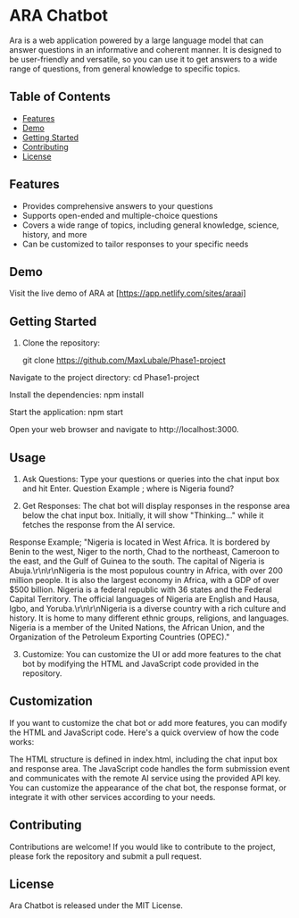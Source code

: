 # ARA Chatbot

Ara is a web application powered by a large language model that can answer questions in an informative and coherent manner. It is designed to be user-friendly and versatile, so you can use it to get answers to a wide range of questions, from general knowledge to specific topics.

## Table of Contents

- [Features](#features)
- [Demo](#demo)
- [Getting Started](#getting-started)
- [Contributing](#contributing)
- [License](#license)

## Features

- Provides comprehensive answers to your questions
- Supports open-ended and multiple-choice questions
- Covers a wide range of topics, including general knowledge, science, history, and more
- Can be customized to tailor responses to your specific needs

## Demo

Visit the live demo of ARA at [https://app.netlify.com/sites/araai]

## Getting Started

1. Clone the repository:

   git clone https://github.com/MaxLubale/Phase1-project

 Navigate to the project directory:
   cd Phase1-project

Install the dependencies:
  npm install

Start the application:
  npm start

Open your web browser and navigate to http://localhost:3000.


## Usage

1. Ask Questions: Type your questions or queries into the chat input box and hit Enter.
  Question Example ; where is Nigeria found?

2. Get Responses: The chat bot will display responses in the response area below the chat input box. Initially, it will show "Thinking..." while it fetches the response from the AI service.

Response Example; "Nigeria is located in West Africa. It is bordered by Benin to the west, Niger to the north, Chad to the northeast, Cameroon to the east, and the Gulf of Guinea to the south. The capital of Nigeria is Abuja.\r\n\r\nNigeria is the most populous country in Africa, with over 200 million people. It is also the largest economy in Africa, with a GDP of over $500 billion. Nigeria is a federal republic with 36 states and the Federal Capital Territory. The official languages of Nigeria are English and Hausa, Igbo, and Yoruba.\r\n\r\nNigeria is a diverse country with a rich culture and history. It is home to many different ethnic groups, religions, and languages. Nigeria is a member of the United Nations, the African Union, and the Organization of the Petroleum Exporting Countries (OPEC)."


3. Customize: You can customize the UI or add more features to the chat bot by modifying the HTML and JavaScript code provided in the repository.

## Customization
If you want to customize the chat bot or add more features, you can modify the HTML and JavaScript code. Here's a quick overview of how the code works:

The HTML structure is defined in index.html, including the chat input box and response area.
The JavaScript code handles the form submission event and communicates with the remote AI service using the provided API key.
You can customize the appearance of the chat bot, the response format, or integrate it with other services according to your needs.

## Contributing
Contributions are welcome! If you would like to contribute to the project, please fork the repository and submit a pull request.

## License
Ara Chatbot is released under the MIT License.